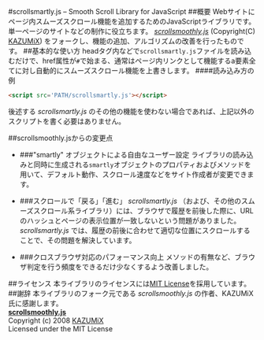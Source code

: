 #scrollsmartly.js – Smooth Scroll Library for JavaScript
##概要
Webサイトにページ内スムーズスクロール機能を追加するためのJavaScriptライブラリです。単一ページのサイトなどの制作に役立ちます。 *[scrollsmoothly.js](http://d.hatena.ne.jp/KAZUMiX/20080418/scrollsmoothly)* (Copyright(C) [KAZUMiX](http://d.hatena.ne.jp/KAZUMiX/)) をフォークし、機能の追加、アルゴリズムの改善を行ったものです。
##基本的な使い方
headタグ内などで`scrollsmartly.js`ファイルを読み込むだけで、href属性が`#`で始まる、通常はページ内リンクとして機能するa要素全てに対し自動的にスムーズスクロール機能を上書きします。
####読み込み方の例
```html
<script src='PATH/scrollsmartly.js'></script>
```
後述する *scrollsmartly.js* のその他の機能を使わない場合であれば、上記以外のスクリプトを書く必要はありません。

##scrollsmoothly.jsからの変更点
* ###"smartly" オブジェクトによる自由なユーザー設定
ライブラリの読み込みと同時に生成される`smartly`オブジェクトのプロパティおよびメソッドを用いて、デフォルト動作、スクロール速度などをサイト作成者が変更できます。

* ###スクロールで「戻る」「進む」
*scrollsmartly.js* （および、その他のスムーズスクロール系ライブラリ）には、ブラウザで履歴を前後した際に、URLのハッシュとページの表示位置が一致しないという問題がありました。
*scrollsmartly.js* では、履歴の前後に合わせて適切な位置にスクロールすることで、その問題を解決しています。

* ###クロスブラウザ対応のパフォーマンス向上
メソッドの有無など、ブラウザ判定を行う頻度をできるだけ少なくするよう改善しました。

##ライセンス
本ライブラリのライセンスには[MIT License](http://opensource.org/licenses/mit-license.php)を採用しています。
##謝辞
本ライブラリのフォーク元である *scrollsmoothly.js* の作者、KAZUMiX氏に感謝します。  
**[scrollsmoothly.js](http://d.hatena.ne.jp/KAZUMiX/20080418/scrollsmoothly)**  
Copyright (c) 2008 [KAZUMiX](http://d.hatena.ne.jp/KAZUMiX/)  
Licensed under the MIT License  
